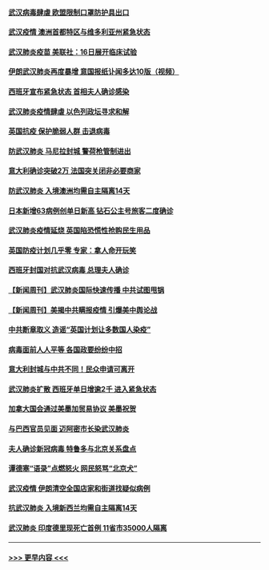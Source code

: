 #### [武汉病毒肆虐 欧盟限制口罩防护具出口](../pages/prog202/a102800413.md?t=03161231) 
#### [武汉疫情 澳洲首都特区与维多利亚州紧急状态](../pages/prog202/a102800391.md?t=03161231) 
#### [武汉肺炎疫苗 美联社：16日展开临床试验](../pages/prog202/a102800374.md?t=03161231) 
#### [伊朗武汉肺炎再度暴增 意国报纸讣闻多达10版（视频）](../pages/prog202/a102800192.md?t=03161231) 
#### [西班牙宣布紧急状态 首相夫人确诊感染](../pages/prog202/a102800168.md?t=03161231) 
#### [武汉肺炎疫情肆虐 以色列政坛寻求和解](../pages/prog202/a102800151.md?t=03161231) 
#### [英国抗疫 保护脆弱人群 击退病毒](../pages/prog202/a102800145.md?t=03161231) 
#### [防武汉肺炎 马尼拉封城 警荷枪管制进出](../pages/prog202/a102800083.md?t=03161231) 
#### [意大利确诊突破2万 法国突关闭非必要商家](../pages/prog202/a102800071.md?t=03161231) 
#### [防武汉肺炎 入境澳洲均需自主隔离14天](../pages/prog202/a102800049.md?t=03161231) 
#### [日本新增63病例创单日新高 钻石公主号旅客二度确诊](../pages/prog202/a102800002.md?t=03161231) 
#### [武汉肺炎疫情延烧 英国陷恐慌性抢购民生用品](../pages/prog202/a102799980.md?t=03161231) 
#### [英国防疫计划几乎零 专家：拿人命开玩笑](../pages/prog202/a102799943.md?t=03161231) 
#### [西班牙封国对抗武汉病毒 总理夫人确诊](../pages/prog202/a102799930.md?t=03161231) 
#### [【新闻周刊】武汉肺炎国际快速传播 中共试图甩锅](../pages/prog202/a102799845.md?t=03161231) 
#### [【新闻周刊】美揭中共瞒报疫情  引爆美中舆论战](../pages/prog202/a102799836.md?t=03161231) 
#### [中共断章取义 造谣“英国计划让多数国人染疫”](../pages/prog202/a102799810.md?t=03161231) 
#### [病毒面前人人平等 各国政要纷纷中招](../pages/prog202/a102799720.md?t=03161231) 
#### [意大利封城与中共不同！民众申请可离开](../pages/prog202/a102799706.md?t=03161231) 
#### [武汉肺炎扩散 西班牙单日增逾2千 进入紧急状态](../pages/prog202/a102799649.md?t=03161231) 
#### [加拿大国会通过美墨加贸易协议  美墨祝贺](../pages/prog202/a102799636.md?t=03161231) 
#### [与巴西官员见面 迈阿密市长染武汉肺炎](../pages/prog202/a102799484.md?t=03161231) 
#### [夫人确诊新冠病毒 特鲁多与北京关系盘点](../pages/prog202/a102799474.md?t=03161231) 
#### [谭德塞“语录”点燃怒火 网民怒骂“北京犬”](../pages/prog202/a102799480.md?t=03161231) 
#### [武汉疫情 伊朗清空全国店家和街道找疑似病例](../pages/prog202/a102799451.md?t=03161231) 
#### [抗武汉肺炎 入境新西兰均需自主隔离14天](../pages/prog202/a102799406.md?t=03161231) 
#### [武汉肺炎 印度德里现死亡首例 11省市35000人隔离](../pages/prog202/a102799379.md?t=03161231) 

----
#### [ >>> 更早内容 <<< ](../indexes/prog202-earlier.md)

